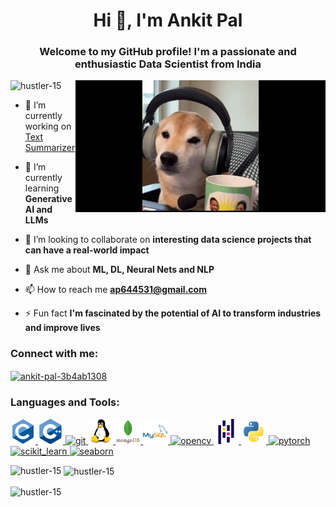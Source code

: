 <h1 align="center">Hi 👋, I'm Ankit Pal</h1>
<h3 align="center">Welcome to my GitHub profile! I'm a passionate and enthusiastic Data Scientist from India</h3>
<img align="right" alt="Coding" width="400" src="https://github.com/Hustler-15/Hustler-15/blob/main/P2.gif"

<p align="left"> <img src="https://komarev.com/ghpvc/?username=hustler-15&label=Profile%20views&color=0e75b6&style=flat" alt="hustler-15" /> </p>

- 🔭 I’m currently working on [Text Summarizer](https://github.com/Hustler-15/Text_Summarizer)

- 🌱 I’m currently learning **Generative AI and LLMs**

- 👯 I’m looking to collaborate on **interesting data science projects that can have a real-world impact**

- 💬 Ask me about **ML, DL, Neural Nets and NLP**

- 📫 How to reach me **ap644531@gmail.com**

- ⚡ Fun fact **I'm fascinated by the potential of AI to transform industries and improve lives**

<h3 align="left">Connect with me:</h3>
<p align="left">
<a href="https://linkedin.com/in/ankit-pal-3b4ab1308" target="blank"><img align="center" src="https://raw.githubusercontent.com/rahuldkjain/github-profile-readme-generator/master/src/images/icons/Social/linked-in-alt.svg" alt="ankit-pal-3b4ab1308" height="30" width="40" /></a>
</p>

<h3 align="left">Languages and Tools:</h3>
<p align="left"> <a href="https://www.cprogramming.com/" target="_blank" rel="noreferrer"> <img src="https://raw.githubusercontent.com/devicons/devicon/master/icons/c/c-original.svg" alt="c" width="40" height="40"/> </a> <a href="https://www.w3schools.com/cpp/" target="_blank" rel="noreferrer"> <img src="https://raw.githubusercontent.com/devicons/devicon/master/icons/cplusplus/cplusplus-original.svg" alt="cplusplus" width="40" height="40"/> </a> <a href="https://git-scm.com/" target="_blank" rel="noreferrer"> <img src="https://www.vectorlogo.zone/logos/git-scm/git-scm-icon.svg" alt="git" width="40" height="40"/> </a> <a href="https://www.linux.org/" target="_blank" rel="noreferrer"> <img src="https://raw.githubusercontent.com/devicons/devicon/master/icons/linux/linux-original.svg" alt="linux" width="40" height="40"/> </a> <a href="https://www.mongodb.com/" target="_blank" rel="noreferrer"> <img src="https://raw.githubusercontent.com/devicons/devicon/master/icons/mongodb/mongodb-original-wordmark.svg" alt="mongodb" width="40" height="40"/> </a> <a href="https://www.mysql.com/" target="_blank" rel="noreferrer"> <img src="https://raw.githubusercontent.com/devicons/devicon/master/icons/mysql/mysql-original-wordmark.svg" alt="mysql" width="40" height="40"/> </a> <a href="https://opencv.org/" target="_blank" rel="noreferrer"> <img src="https://www.vectorlogo.zone/logos/opencv/opencv-icon.svg" alt="opencv" width="40" height="40"/> </a> <a href="https://pandas.pydata.org/" target="_blank" rel="noreferrer"> <img src="https://raw.githubusercontent.com/devicons/devicon/2ae2a900d2f041da66e950e4d48052658d850630/icons/pandas/pandas-original.svg" alt="pandas" width="40" height="40"/> </a> <a href="https://www.python.org" target="_blank" rel="noreferrer"> <img src="https://raw.githubusercontent.com/devicons/devicon/master/icons/python/python-original.svg" alt="python" width="40" height="40"/> </a> <a href="https://pytorch.org/" target="_blank" rel="noreferrer"> <img src="https://www.vectorlogo.zone/logos/pytorch/pytorch-icon.svg" alt="pytorch" width="40" height="40"/> </a> <a href="https://scikit-learn.org/" target="_blank" rel="noreferrer"> <img src="https://upload.wikimedia.org/wikipedia/commons/0/05/Scikit_learn_logo_small.svg" alt="scikit_learn" width="40" height="40"/> </a> <a href="https://seaborn.pydata.org/" target="_blank" rel="noreferrer"> <img src="https://seaborn.pydata.org/_images/logo-mark-lightbg.svg" alt="seaborn" width="40" height="40"/> </a> </p>

<p><img align="left" src="https://github-readme-stats.vercel.app/api/top-langs?username=hustler-15&show_icons=true&locale=en&layout=compact" alt="hustler-15" /></p>

<p>&nbsp;<img align="center" src="https://github-readme-stats.vercel.app/api?username=hustler-15&show_icons=true&locale=en" alt="hustler-15" /></p>

<p><img align="center" src="https://github-readme-streak-stats.herokuapp.com/?user=hustler-15&" alt="hustler-15" /></p>

